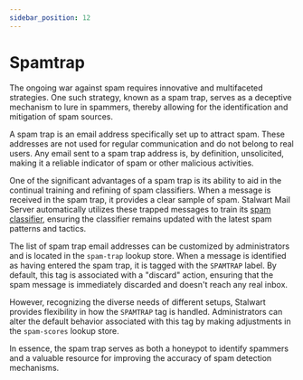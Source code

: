 ```yaml
---
sidebar_position: 12
---
```


# Spamtrap

The ongoing war against spam requires innovative and multifaceted strategies. One such strategy, known as a spam trap, serves as a deceptive mechanism to lure in spammers, thereby allowing for the identification and mitigation of spam sources.

A spam trap is an email address specifically set up to attract spam. These addresses are not used for regular communication and do not belong to real users. Any email sent to a spam trap address is, by definition, unsolicited, making it a reliable indicator of spam or other malicious activities.

One of the significant advantages of a spam trap is its ability to aid in the continual training and refining of spam classifiers. When a message is received in the spam trap, it provides a clear sample of spam. Stalwart Mail Server automatically utilizes these trapped messages to train its [spam classifier](/docs/spamfilter/classifier), ensuring the classifier remains updated with the latest spam patterns and tactics.

The list of spam trap email addresses can be customized by administrators and is located in the `spam-trap` lookup store. When a message is identified as having entered the spam trap, it is tagged with the `SPAMTRAP` label. By default, this tag is associated with a "discard" action, ensuring that the spam message is immediately discarded and doesn't reach any real inbox.

However, recognizing the diverse needs of different setups, Stalwart provides flexibility in how the `SPAMTRAP` tag is handled. Administrators can alter the default behavior associated with this tag by making adjustments in the `spam-scores` lookup store.

In essence, the spam trap serves as both a honeypot to identify spammers and a valuable resource for improving the accuracy of spam detection mechanisms.